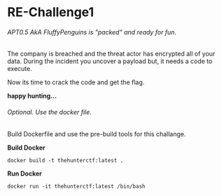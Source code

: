 # RE-Challenge1
 ######  APT0.5 AkA FluffyPenguins is "packed" and ready for fun.


 The company is breached and the threat actor has encrypted all of your data.
 During the incident you uncover a payload but, it needs a code to execute.




 Now its time to crack the code and get the flag.



 
**happy hunting...**




###### Optional. Use the docker file.

Build Dockerfile and use the pre-build tools for this challange. 

**Build Docker**

``` docker build -t thehunterctf:latest .  ```

**Run Docker**

``` docker run -it thehunterctf:latest /bin/bash  ```


